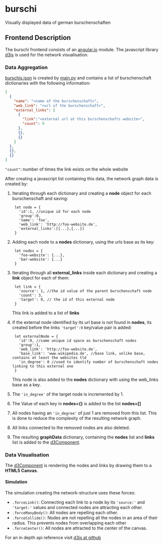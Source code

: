 # burschi
Visually displayed data of german burschenschaften

## Frontend Description
The burschi frontend consists of an [angular.io](https://angular.io/) module.
The javascript library [d3js](https://d3js.org/) is used for the network visualisation.

### Data Aggregation
[burschis.json](/burschi-app/src/assets/burschis.json) is created by [main.py](/main.py) and contains a list of burschenschaft dictionaries with the following information:

```json
[
  {
    "name": "<name of the burschenschaft>",
    "web_link": "<url of the burschenschaft>",
    "external_links": [
      {
        "link":"<external url at this burschenschafts website>",
        "count": 9
      },
      {},
      {}
    ]
  },
  {},
  {}
]
```
`"count"`: number of times the link exists on the whole website

After creating a javascript list containing this data, the network graph data is created by:

1. Iterating through each dictionary and creating a **node** object for each burschenschaft and saving:

        let node = {
          'id':1, //unique id for each node
          'group':0,
          'name': 'foo',
          'web_link': 'http://foo-website.de',
          'external_links':[{...},{...}]
        }


2. Adding each node to a **nodes** dictionary, using the urls base as its key:

        let nodes = {
          'foo-website': {...},
          'bar-website': {...}
        }


3. Iterating through all **external_links** inside each dictionary and creating a **link** object for each of them:

        let link = {
          'source': 1, //the id value of the parent burschenschaft node
          'count': 3,
          'target': 9, // the id of this external node 
        }
    This link is added to a list of **links**


4. If the external node identified by its url base is not found in **nodes**, its created before the links `'target':9` key/value pair is added:

        let externalNode = {
          'id':9, //same unique id space as burschenschaft nodes
          'group':1,
          'web_link': 'http://foo-website.de',
          'base_link': 'www.wikipedia.de', //base link, unlike base, contains at least the websites tld
          'in_degree': 0 //used to identify number of burschenschaft nodes linking to this external one
        }
    This node is also added to the **nodes** dictionary with using the web_links base as a key.


5. The `'in_degree'` of the target node is incremented by 1. 

6. The Value of each key in **nodes={}** is added to the list **nodes=[]**

7. All nodes having an `'in_degree'` of just 1 are removed from this list. This is done to reduce the complexity of the resulting network graph.

8. All links connected to the removed nodes are also deleted.

9. The resulting **graphData** dictionary, containing the **nodes** list and **links** list is added to the [d3Component](/burschi-app/src/app/d3.component.ts).

### Data Visualisation

The [d3Component](/burschi-app/src/app/d3.component.ts) is rendering the nodes and links by drawing them to a **HTML5 Canvas**.

#### Simulation

The simulation creating the network-structure uses these forces:

* `.forceLink()`: Connecting each link to a node by its `'source:'` and `'target:'` values and connected nodes are attracting each other.
* `.forceManyBody()`: All nodes are repelling each other.
* `.forceCollide()`: Nodes are not repelling all the nodes in an area of their radius. This prevents nodes from overlapping each other
* `.forceCenter()`: All nodes are attracted to the center of the canvas.

For an in depth api reference visit [d3js at github](https://github.com/d3/d3/blob/master/API.md)
